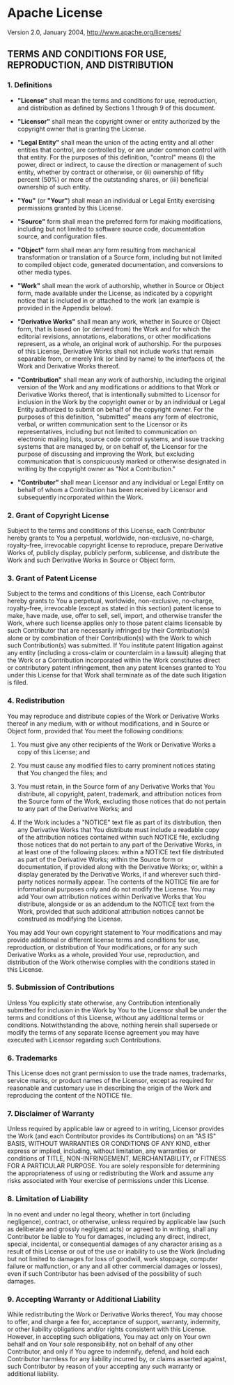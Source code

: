 # Apache License

Version 2.0, January 2004, <http://www.apache.org/licenses/>

## TERMS AND CONDITIONS FOR USE, REPRODUCTION, AND DISTRIBUTION

### 1. Definitions

* **"License"** shall mean the terms and conditions for use, reproduction, and
  distribution as defined by Sections 1 through 9 of this document.

* **"Licensor"** shall mean the copyright owner or entity authorized by the
  copyright owner that is granting the License.

* **"Legal Entity"** shall mean the union of the acting entity and all other
  entities that control, are controlled by, or are under common control with
  that entity. For the purposes of this definition, "control" means (i) the
  power, direct or indirect, to cause the direction or management of such
  entity, whether by contract or otherwise, or (ii) ownership of fifty percent
  (50%) or more of the outstanding shares, or (iii) beneficial ownership of such
  entity.

* **"You"** (or **"Your"**) shall mean an individual or Legal Entity exercising
  permissions granted by this License.

* **"Source"** form shall mean the preferred form for making modifications,
  including but not limited to software source code, documentation source, and
  configuration files.

* **"Object"** form shall mean any form resulting from mechanical transformation
  or translation of a Source form, including but not limited to compiled object
  code, generated documentation, and conversions to other media types.

* **"Work"** shall mean the work of authorship, whether in Source or Object
  form, made available under the License, as indicated by a copyright notice
  that is included in or attached to the work (an example is provided in the
  Appendix below).

* **"Derivative Works"** shall mean any work, whether in Source or Object form,
  that is based on (or derived from) the Work and for which the editorial
  revisions, annotations, elaborations, or other modifications represent, as
  a whole, an original work of authorship. For the purposes of this License,
  Derivative Works shall not include works that remain separable from, or merely
  link (or bind by name) to the interfaces of, the Work and Derivative Works
  thereof.

* **"Contribution"** shall mean any work of authorship, including the original
  version of the Work and any modifications or additions to that Work or
  Derivative Works thereof, that is intentionally submitted to Licensor for
  inclusion in the Work by the copyright owner or by an individual or Legal
  Entity authorized to submit on behalf of the copyright owner. For the purposes
  of this definition, "submitted" means any form of electronic, verbal, or
  written communication sent to the Licensor or its representatives, including
  but not limited to communication on electronic mailing lists, source code
  control systems, and issue tracking systems that are managed by, or on behalf
  of, the Licensor for the purpose of discussing and improving the Work, but
  excluding communication that is conspicuously marked or otherwise designated
  in writing by the copyright owner as "Not a Contribution."

* **"Contributor"** shall mean Licensor and any individual or Legal Entity on
  behalf of whom a Contribution has been received by Licensor and subsequently
  incorporated within the Work.

### 2. Grant of Copyright License

Subject to the terms and conditions of this License, each Contributor hereby
grants to You a perpetual, worldwide, non-exclusive, no-charge, royalty-free,
irrevocable copyright license to reproduce, prepare Derivative Works of,
publicly display, publicly perform, sublicense, and distribute the Work and such
Derivative Works in Source or Object form.

### 3. Grant of Patent License

Subject to the terms and conditions of this License, each Contributor hereby
grants to You a perpetual, worldwide, non-exclusive, no-charge, royalty-free,
irrevocable (except as stated in this section) patent license to make, have
made, use, offer to sell, sell, import, and otherwise transfer the Work, where
such license applies only to those patent claims licensable by such Contributor
that are necessarily infringed by their Contribution(s) alone or by combination
of their Contribution(s) with the Work to which such Contribution(s) was
submitted. If You institute patent litigation against any entity (including
a cross-claim or counterclaim in a lawsuit) alleging that the Work or
a Contribution incorporated within the Work constitutes direct or contributory
patent infringement, then any patent licenses granted to You under this License
for that Work shall terminate as of the date such litigation is filed.

### 4. Redistribution

You may reproduce and distribute copies of the Work or Derivative Works thereof
in any medium, with or without modifications, and in Source or Object form,
provided that You meet the following conditions:

1. You must give any other recipients of the Work or Derivative Works a copy of
   this License; and

2. You must cause any modified files to carry prominent notices stating that You
   changed the files; and

3. You must retain, in the Source form of any Derivative Works that You
   distribute, all copyright, patent, trademark, and attribution notices from
   the Source form of the Work, excluding those notices that do not pertain to
   any part of the Derivative Works; and

4. If the Work includes a "NOTICE" text file as part of its distribution, then
   any Derivative Works that You distribute must include a readable copy of the
   attribution notices contained within such NOTICE file, excluding those
   notices that do not pertain to any part of the Derivative Works, in at least
   one of the following places: within a NOTICE text file distributed as part of
   the Derivative Works; within the Source form or documentation, if provided
   along with the Derivative Works; or, within a display generated by the
   Derivative Works, if and wherever such third-party notices normally appear.
   The contents of the NOTICE file are for informational purposes only and do
   not modify the License. You may add Your own attribution notices within
   Derivative Works that You distribute, alongside or as an addendum to the
   NOTICE text from the Work, provided that such additional attribution notices
   cannot be construed as modifying the License.

You may add Your own copyright statement to Your modifications and may provide
additional or different license terms and conditions for use, reproduction, or
distribution of Your modifications, or for any such Derivative Works as a whole,
provided Your use, reproduction, and distribution of the Work otherwise complies
with the conditions stated in this License.

### 5. Submission of Contributions

Unless You explicitly state otherwise, any Contribution intentionally submitted
for inclusion in the Work by You to the Licensor shall be under the terms and
conditions of this License, without any additional terms or conditions.
Notwithstanding the above, nothing herein shall supersede or modify the terms of
any separate license agreement you may have executed with Licensor regarding
such Contributions.

### 6. Trademarks

This License does not grant permission to use the trade names, trademarks,
service marks, or product names of the Licensor, except as required for
reasonable and customary use in describing the origin of the Work and
reproducing the content of the NOTICE file.

### 7. Disclaimer of Warranty

Unless required by applicable law or agreed to in writing, Licensor provides the
Work (and each Contributor provides its Contributions) on an "AS IS" BASIS,
WITHOUT WARRANTIES OR CONDITIONS OF ANY KIND, either express or implied,
including, without limitation, any warranties or conditions of TITLE,
NON-INFRINGEMENT, MERCHANTABILITY, or FITNESS FOR A PARTICULAR PURPOSE. You are
solely responsible for determining the appropriateness of using or
redistributing the Work and assume any risks associated with Your exercise of
permissions under this License.

### 8. Limitation of Liability

In no event and under no legal theory, whether in tort (including negligence),
contract, or otherwise, unless required by applicable law (such as deliberate
and grossly negligent acts) or agreed to in writing, shall any Contributor be
liable to You for damages, including any direct, indirect, special, incidental,
or consequential damages of any character arising as a result of this License or
out of the use or inability to use the Work (including but not limited to
damages for loss of goodwill, work stoppage, computer failure or malfunction, or
any and all other commercial damages or losses), even if such Contributor has
been advised of the possibility of such damages.

### 9. Accepting Warranty or Additional Liability

While redistributing the Work or Derivative Works thereof, You may choose to
offer, and charge a fee for, acceptance of support, warranty, indemnity, or
other liability obligations and/or rights consistent with this License. However,
in accepting such obligations, You may act only on Your own behalf and on Your
sole responsibility, not on behalf of any other Contributor, and only if You
agree to indemnify, defend, and hold each Contributor harmless for any liability
incurred by, or claims asserted against, such Contributor by reason of your
accepting any such warranty or additional liability.
